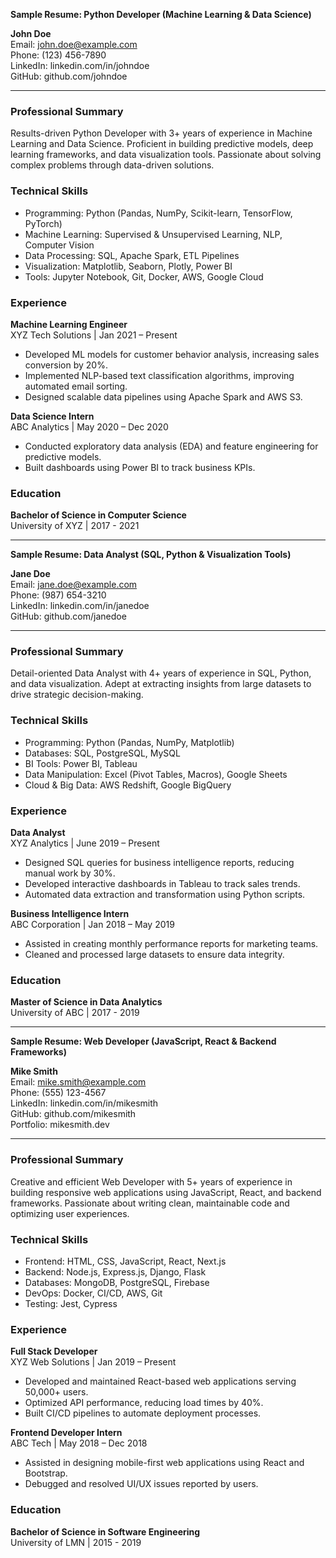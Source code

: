 **Sample Resume: Python Developer (Machine Learning & Data Science)**

**John Doe**  
Email: john.doe@example.com  
Phone: (123) 456-7890  
LinkedIn: linkedin.com/in/johndoe  
GitHub: github.com/johndoe  

---

### **Professional Summary**  
Results-driven Python Developer with 3+ years of experience in Machine Learning and Data Science. Proficient in building predictive models, deep learning frameworks, and data visualization tools. Passionate about solving complex problems through data-driven solutions.

### **Technical Skills**  
- Programming: Python (Pandas, NumPy, Scikit-learn, TensorFlow, PyTorch)
- Machine Learning: Supervised & Unsupervised Learning, NLP, Computer Vision
- Data Processing: SQL, Apache Spark, ETL Pipelines
- Visualization: Matplotlib, Seaborn, Plotly, Power BI
- Tools: Jupyter Notebook, Git, Docker, AWS, Google Cloud

### **Experience**  
**Machine Learning Engineer**  
XYZ Tech Solutions | Jan 2021 – Present  
- Developed ML models for customer behavior analysis, increasing sales conversion by 20%.
- Implemented NLP-based text classification algorithms, improving automated email sorting.
- Designed scalable data pipelines using Apache Spark and AWS S3.

**Data Science Intern**  
ABC Analytics | May 2020 – Dec 2020  
- Conducted exploratory data analysis (EDA) and feature engineering for predictive models.
- Built dashboards using Power BI to track business KPIs.

### **Education**  
**Bachelor of Science in Computer Science**  
University of XYZ | 2017 - 2021

---

**Sample Resume: Data Analyst (SQL, Python & Visualization Tools)**

**Jane Doe**  
Email: jane.doe@example.com  
Phone: (987) 654-3210  
LinkedIn: linkedin.com/in/janedoe  
GitHub: github.com/janedoe  

---

### **Professional Summary**  
Detail-oriented Data Analyst with 4+ years of experience in SQL, Python, and data visualization. Adept at extracting insights from large datasets to drive strategic decision-making.

### **Technical Skills**  
- Programming: Python (Pandas, NumPy, Matplotlib)
- Databases: SQL, PostgreSQL, MySQL
- BI Tools: Power BI, Tableau
- Data Manipulation: Excel (Pivot Tables, Macros), Google Sheets
- Cloud & Big Data: AWS Redshift, Google BigQuery

### **Experience**  
**Data Analyst**  
XYZ Analytics | June 2019 – Present  
- Designed SQL queries for business intelligence reports, reducing manual work by 30%.
- Developed interactive dashboards in Tableau to track sales trends.
- Automated data extraction and transformation using Python scripts.

**Business Intelligence Intern**  
ABC Corporation | Jan 2018 – May 2019  
- Assisted in creating monthly performance reports for marketing teams.
- Cleaned and processed large datasets to ensure data integrity.

### **Education**  
**Master of Science in Data Analytics**  
University of ABC | 2017 - 2019

---

**Sample Resume: Web Developer (JavaScript, React & Backend Frameworks)**

**Mike Smith**  
Email: mike.smith@example.com  
Phone: (555) 123-4567  
LinkedIn: linkedin.com/in/mikesmith  
GitHub: github.com/mikesmith  
Portfolio: mikesmith.dev  

---

### **Professional Summary**  
Creative and efficient Web Developer with 5+ years of experience in building responsive web applications using JavaScript, React, and backend frameworks. Passionate about writing clean, maintainable code and optimizing user experiences.

### **Technical Skills**  
- Frontend: HTML, CSS, JavaScript, React, Next.js
- Backend: Node.js, Express.js, Django, Flask
- Databases: MongoDB, PostgreSQL, Firebase
- DevOps: Docker, CI/CD, AWS, Git
- Testing: Jest, Cypress

### **Experience**  
**Full Stack Developer**  
XYZ Web Solutions | Jan 2019 – Present  
- Developed and maintained React-based web applications serving 50,000+ users.
- Optimized API performance, reducing load times by 40%.
- Built CI/CD pipelines to automate deployment processes.

**Frontend Developer Intern**  
ABC Tech | May 2018 – Dec 2018  
- Assisted in designing mobile-first web applications using React and Bootstrap.
- Debugged and resolved UI/UX issues reported by users.

### **Education**  
**Bachelor of Science in Software Engineering**  
University of LMN | 2015 - 2019

